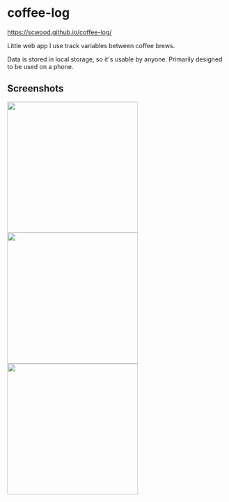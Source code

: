 # coffee-log

https://scwood.github.io/coffee-log/

Little web app I use track variables between coffee brews.

Data is stored in local storage, so it's usable by anyone. Primarily designed to be used on a phone.

## Screenshots

<p>
  <img src="https://user-images.githubusercontent.com/9126138/226772880-e25e0251-7f17-48c8-a905-b125b2540bca.png" width=300>
  <img src="https://user-images.githubusercontent.com/9126138/226773301-3f3ea5e3-1874-4a8d-8e5d-ca7767407452.png" width=300>
  <img src="https://user-images.githubusercontent.com/9126138/226773238-bd432dac-df3e-4c66-b774-e9df5d7ebc6f.png" width=300>
</p>
